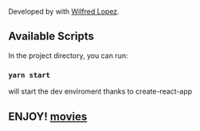 Developed by with [Wilfred Lopez](https://wilfredlopez.net).

## Available Scripts

In the project directory, you can run:

### `yarn start`

will start the dev enviroment thanks to create-react-app

## ENJOY! [movies](https://movies.cubamc.now.sh/)
